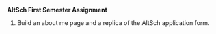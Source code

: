<strong>AltSch First Semester Assignment</strong>
<ol>
  <li>Build an about me page and a replica of the AltSch application form.</li>
</ol>

